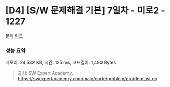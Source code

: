 # [D4] [S/W 문제해결 기본] 7일차 - 미로2 - 1227 

[문제 링크](https://swexpertacademy.com/main/code/problem/problemDetail.do?contestProbId=AV14wL9KAGkCFAYD) 

### 성능 요약

메모리: 24,532 KB, 시간: 125 ms, 코드길이: 1,490 Bytes



> 출처: SW Expert Academy, https://swexpertacademy.com/main/code/problem/problemList.do